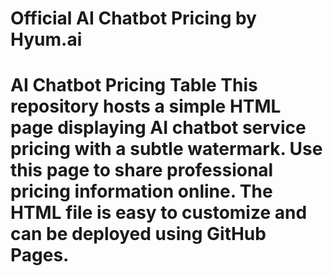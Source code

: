 # Official AI Chatbot Pricing by Hyum.ai
# AI Chatbot Pricing Table  This repository hosts a simple HTML page displaying AI chatbot service pricing with a subtle watermark.   Use this page to share professional pricing information online. The HTML file is easy to customize and can be deployed using GitHub Pages.
